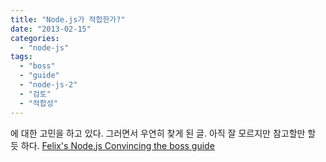 ```yaml
---
title: "Node.js가 적합한가?"
date: "2013-02-15"
categories: 
  - "node-js"
tags: 
  - "boss"
  - "guide"
  - "node-js-2"
  - "검토"
  - "적합성"
---
```


에 대한 고민을 하고 있다. 그러면서 우연히 찾게 된 글. 아직 잘 모르지만 참고할만 할 듯 하다. [Felix's Node.js Convincing the boss guide](http://pismute.github.com/nodeguide.com/convincing_the_boss.html)
